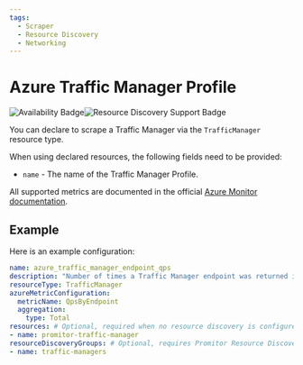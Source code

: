 ```yaml
---
tags:
  - Scraper
  - Resource Discovery
  - Networking
---
```


# Azure Traffic Manager Profile

![Availability Badge](https://img.shields.io/badge/Available%20Starting-v2.9-green.svg)![Resource Discovery Support Badge](https://img.shields.io/badge/Support%20for%20Resource%20Discovery-Yes-green.svg)

You can declare to scrape a Traffic Manager via the `TrafficManager` resource type.

When using declared resources, the following fields need to be provided:

- `name` - The name of the Traffic Manager Profile.

All supported metrics are documented in the official [Azure Monitor documentation](https://learn.microsoft.com/en-us/azure/azure-monitor/essentials/metrics-supported#microsoftnetworktrafficmanagerprofiles).

## Example

Here is an example configuration:

```yaml
name: azure_traffic_manager_endpoint_qps
description: "Number of times a Traffic Manager endpoint was returned in the given time frame"
resourceType: TrafficManager
azureMetricConfiguration:
  metricName: QpsByEndpoint
  aggregation:
    type: Total
resources: # Optional, required when no resource discovery is configured
- name: promitor-traffic-manager
resourceDiscoveryGroups: # Optional, requires Promitor Resource Discovery agent (https://docs.promitor.io/latest/how-it-works#using-resource-discovery)
- name: traffic-managers
```
